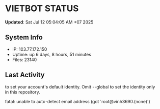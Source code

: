 # VIETBOT STATUS
**Updated**: Sat Jul 12 05:04:05 AM +07 2025

## System Info
- IP: 103.77.172.150
- Uptime: up 6 days, 8 hours, 51 minutes
- Files: 23140

## Last Activity

to set your account's default identity.
Omit --global to set the identity only in this repository.

fatal: unable to auto-detect email address (got 'root@vinh3690.(none)')

